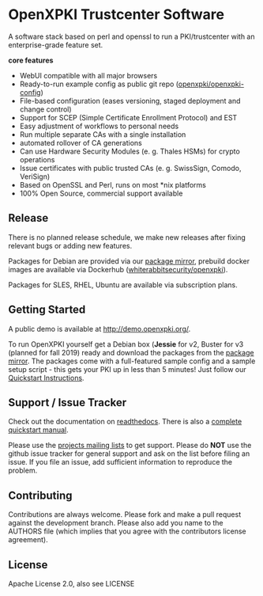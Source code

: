 # OpenXPKI Trustcenter Software

A software stack based on perl and openssl to run a PKI/trustcenter with an enterprise-grade feature set. 

**core features**

- WebUI compatible with all major browsers
- Ready-to-run example config as public git repo ([openxpki/openxpki-config](https://github.com/openxpki/openxpki-config))
- File-based configuration (eases versioning, staged deployment and change control)
- Support for SCEP (Simple Certificate Enrollment Protocol) and EST
- Easy adjustment of workflows to personal needs
- Run multiple separate CAs with a single installation
- automated rollover of CA generations
- Can use Hardware Security Modules (e. g. Thales HSMs) for crypto operations
- Issue certificates with public trusted CAs (e. g. SwissSign, Comodo, VeriSign)
- Based on OpenSSL and Perl, runs on most *nix platforms
- 100% Open Source, commercial support available

## Release

There is no planned release schedule, we make new releases after fixing relevant bugs or adding new features. 

Packages for Debian are provided via our [package mirror](http://packages.openxpki.org), prebuild docker images are available via Dockerhub ([whiterabbitsecurity/openxpki](https://hub.docker.com/r/whiterabbitsecurity/openxpki)). 

Packages for SLES, RHEL, Ubuntu are available via subscription plans.

## Getting Started

A public demo is available at http://demo.openxpki.org/.

To run OpenXPKI yourself get a Debian box (**Jessie** for v2, Buster for v3 (planned for fall 2019) ready and download the packages from the [package mirror](http://packages.openxpki.org). The packages come with a full-featured sample config and a sample setup script - this gets your PKI up in less than 5 minutes! Just follow our [Quickstart Instructions](https://openxpki.readthedocs.io/en/latest/quickstart.html). 

## Support / Issue Tracker

Check out the documentation on [readthedocs](http://openxpki.readthedocs.org/). There is also a [complete quickstart manual](http://openxpki.readthedocs.org/en/latest/quickstart.html).

Please use the [projects mailing lists](https://lists.sourceforge.net/lists/listinfo/openxpki-users) to get support. Please do **NOT** use the github issue tracker for general support and ask on the list before filing an issue. If you file an issue, add sufficient information to reproduce the problem.

## Contributing

Contributions are always welcome. Please fork and make a pull request against the development branch. Please also add you name to the AUTHORS file (which implies that you agree with the contributors license agreement).

## License

Apache License 2.0, also see LICENSE


